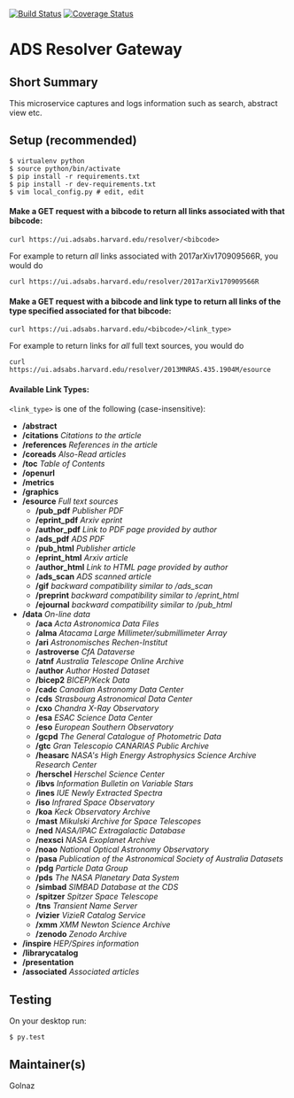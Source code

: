 [![Build Status](https://travis-ci.org/adsabs/resolver_gateway.svg)](https://travis-ci.org/adsabs/resolver_gateway)
[![Coverage Status](https://coveralls.io/repos/adsabs/resolver_gateway/badge.svg)](https://coveralls.io/r/adsabs/resolver_gateway)


# ADS Resolver Gateway

## Short Summary

This microservice captures and logs information such as search, abstract view etc.



## Setup (recommended)

    $ virtualenv python
    $ source python/bin/activate
    $ pip install -r requirements.txt
    $ pip install -r dev-requirements.txt
    $ vim local_config.py # edit, edit

    
#### Make a GET request with a bibcode to return all links associated with that bibcode:

    curl https://ui.adsabs.harvard.edu/resolver/<bibcode>

For example to return *all* links associated with 2017arXiv170909566R, you would do   

    curl https://ui.adsabs.harvard.edu/resolver/2017arXiv170909566R


#### Make a GET request with a bibcode and link type to return all links of the type specified associated for that bibcode:

    curl https://ui.adsabs.harvard.edu/<bibcode>/<link_type>

For example to return links for *all*  full text sources, you would do

    curl https://ui.adsabs.harvard.edu/resolver/2013MNRAS.435.1904M/esource

#### Available Link Types:

`<link_type>` is one of the following (case-insensitive):

* **/abstract**
* **/citations** *Citations to the article*
* **/references** *References in the article*
* **/coreads** *Also-Read articles*
* **/toc** *Table of Contents*
* **/openurl**
* **/metrics**
* **/graphics**
* **/esource** *Full text sources*
  * **/pub_pdf** *Publisher PDF*
  * **/eprint_pdf** *Arxiv eprint*
  * **/author_pdf** *Link to PDF page provided by author*
  * **/ads_pdf** *ADS PDF*
  * **/pub_html** *Publisher article*
  * **/eprint_html** *Arxiv article*
  * **/author_html** *Link to HTML page provided by author*
  * **/ads_scan** *ADS scanned article*
  * **/gif** *backward compatibility similar to /ads_scan*
  * **/preprint** *backward compatibility similar to /eprint_html*
  * **/ejournal** *backward compatibility similar to /pub_html*
* **/data** *On-line data*
  * **/aca** *Acta Astronomica Data Files*
  * **/alma** *Atacama Large Millimeter/submillimeter Array*
  * **/ari** *Astronomisches Rechen-Institut*
  * **/astroverse** *CfA Dataverse*
  * **/atnf** *Australia Telescope Online Archive*
  * **/author** *Author Hosted Dataset*
  * **/bicep2** *BICEP/Keck Data*
  * **/cadc** *Canadian Astronomy Data Center*
  * **/cds** *Strasbourg Astronomical Data Center*
  * **/cxo** *Chandra X-Ray Observatory*
  * **/esa** *ESAC Science Data Center*
  * **/eso** *European Southern Observatory*
  * **/gcpd** *The General Catalogue of Photometric Data*
  * **/gtc** *Gran Telescopio CANARIAS Public Archive*
  * **/heasarc** *NASA's High Energy Astrophysics Science Archive Research Center*
  * **/herschel** *Herschel Science Center*
  * **/ibvs** *Information Bulletin on Variable Stars*
  * **/ines** *IUE Newly Extracted Spectra*
  * **/iso** *Infrared Space Observatory*
  * **/koa** *Keck Observatory Archive*
  * **/mast** *Mikulski Archive for Space Telescopes*
  * **/ned** *NASA/IPAC Extragalactic Database*
  * **/nexsci** *NASA Exoplanet Archive*
  * **/noao** *National Optical Astronomy Observatory*
  * **/pasa** *Publication of the Astronomical Society of Australia Datasets*
  * **/pdg** *Particle Data Group*
  * **/pds** *The NASA Planetary Data System*
  * **/simbad** *SIMBAD Database at the CDS*
  * **/spitzer** *Spitzer Space Telescope*
  * **/tns** *Transient Name Server*
  * **/vizier** *VizieR Catalog Service*
  * **/xmm** *XMM Newton Science Archive*
  * **/zenodo** *Zenodo Archive*
* **/inspire** *HEP/Spires information*
* **/librarycatalog**
* **/presentation**
* **/associated** *Associated articles*


## Testing

On your desktop run:

    $ py.test
    

## Maintainer(s)

Golnaz
